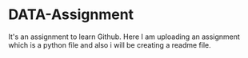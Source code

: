 # DATA-Assignment
It's an assignment to learn Github. Here I am uploading an assignment which is a python file and also i will be creating a readme file.
